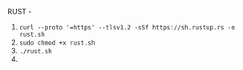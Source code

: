 RUST - 

1. `curl --proto '=https' --tlsv1.2 -sSf https://sh.rustup.rs -o rust.sh`
2. `sudo chmod +x rust.sh`
3. `./rust.sh`
4. 